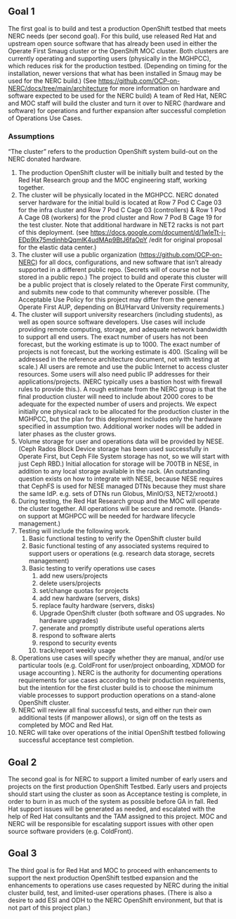 
## Goal 1

The first goal is to build and test a production OpenShift testbed that meets NERC needs (per second goal).  For this build, use released Red Hat and upstream open source software that has already been used in either the Operate First Smaug cluster or the OpenShift MOC cluster.  Both clusters are currently operating and supporting users (physically in the MGHPCC), which reduces risk for the production testbed.  (Depending on timing for the installation, newer versions that what has been installed in Smaug may be used for the NERC build.)  (See https://github.com/OCP-on-NERC/docs/tree/main/architecture for more information on hardware and software expected  to be used for the NERC build)   A team of Red Hat, NERC and MOC staff will build the cluster and turn it over to NERC (hardware and software) for operations and further expansion after successful completion of Operations Use Cases.

### Assumptions

“The cluster” refers to the production OpenShift system build-out on the NERC donated hardware.
1. The production OpenShift cluster will be initially built and tested by the Red Hat Research group and the MOC engineering staff, working together.
2. The cluster will be physically located in the MGHPCC.  NERC donated server hardware for the initial build is located at Row 7 Pod C Cage 03 for the infra cluster and Row 7 Pod C Cage 03 (controllers) & Row 1 Pod A Cage 08 (workers) for the prod cluster and Row 7 Pod B Cage 19 for the test cluster.  Note that additional hardware in NET2 racks is not part of this deployment.   (see https://docs.google.com/document/d/1wleTt-j-EDp9Ix75mdinhbQqmlK4udMAp9BtJ6faOpY /edit for original proposal for the elastic data center.)
3. The cluster will use a public organization (https://github.com/OCP-on-NERC) for all docs, configurations, and new software that isn’t already supported in a different public repo.  (Secrets will of course not be stored in a public repo.) The project to build and operate this cluster will be a public project that is closely related to the Operate First community, and submits new code to that community wherever possible. (The Acceptable Use Policy for this project may differ from the general Operate First AUP, depending on BU/Harvard University requirements.)
4. The cluster will support university researchers (including students), as well as open source software developers.  Use cases will include providing remote computing, storage, and adequate network bandwidth to support all end users.  The exact number of users has not been forecast, but the working estimate is up to 1000. The exact number of projects is not forecast, but the working estimate is 400.   (Scaling will be addressed in the reference architecture document, not with testing at scale.)   All users are remote  and use the public Internet to access cluster resources.  Some users will also need public IP addresses for their applications/projects.  (NERC typically uses a bastion host with firewall rules to provide this.).  A rough estimate from the NERC group is that the final production cluster will need to include about 2000 cores to be adequate for the expected number of users and projects.  We expect initially one physical rack to be allocated for the production cluster in the MGHPCC, but the plan for this deployment includes only the hardware specified in assumption two.  Additional worker nodes will be added in later phases as the cluster grows.
5. Volume storage for user and operations data will be provided by NESE.  (Ceph Rados Block Device storage has been used successfully in Operate First, but Ceph File System storage has not, so we will start with just Ceph RBD.) Initial allocation for storage will be 700TB in NESE, in addition to any local storage available in the rack.   (An outstanding question exists on how to integrate with NESE, because NESE requires that CephFS is used for NESE managed DTNs because they must share the same IdP.  e.g. sets of DTNs run Globus, MinIO/S3, NET2/xrootd.)
6. During testing, the Red Hat Research group and the MOC will operate the cluster together.  All operations will be secure and remote.  (Hands-on support at MGHPCC will be needed for hardware lifecycle management.)
7. Testing will include the following work.
   1. Basic functional testing to verify the OpenShift cluster build
   2. Basic functional testing of any associated systems required to support users  or operations (e.g. research data storage, secrets management)
   3. Basic testing to verify operations use cases
      1. add new users/projects
      2. delete users/projects
      3. set/change quotas for projects
      4. add new hardware (servers, disks)
      5. replace faulty hardware (servers, disks)
      6. Upgrade OpenShift cluster (both software and OS upgrades. No hardware upgrades)
      7. generate and promptly distribute useful operations alerts
      8. respond to software alerts
      9. respond to security events
      10. track/report weekly usage
8. Operations use cases will specify whether they are manual, and/or use particular tools (e.g. ColdFront for user/project onboarding, XDMOD for usage accounting ).  NERC is the authority for documenting operations requirements for use cases according to their production requirements, but the intention for the first cluster build is to choose the minimum viable processes to support production operations on a stand-alone OpenShift cluster.
9. NERC will review all final successful tests, and either run their own additional tests (if manpower allows), or sign off on the tests as completed by MOC and Red Hat.
10. NERC will take over operations of the initial OpenShift testbed following successful acceptance test completion.

## Goal 2

The second goal is for NERC to support a limited number of early users and projects on the first production OpenShift Testbed.  Early users and projects should start using the cluster as soon as Acceptance testing is complete, in order to burn in as much of the system as possible before GA in fall.  Red Hat support issues will be generated as needed, and escalated with the help of Red Hat consultants and the TAM assigned to this project.   MOC and NERC will be responsible for escalating support issues with other open source software providers (e.g. ColdFront).

## Goal 3

The third goal is for Red Hat and MOC to proceed with enhancements to support the next production OpenShift testbed expansion and the enhancements to operations use cases requested by NERC during the initial cluster build, test, and limited-user operations phases.  (There is also a desire to add ESI and ODH to the NERC OpenShift environment, but that is not part of this project plan.)
